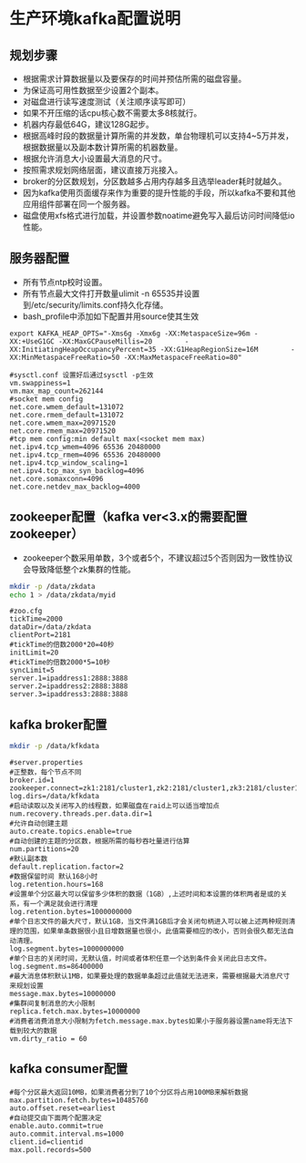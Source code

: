 # 生产环境kafka配置说明

## 规划步骤
+ 根据需求计算数据量以及要保存的时间并预估所需的磁盘容量。
+ 为保证高可用性数据至少设置2个副本。
+ 对磁盘进行读写速度测试（关注顺序读写即可）
+ 如果不开压缩的话cpu核心数不需要太多8核就行。
+ 机器内存最低64G，建议128G起步。
+ 根据高峰时段的数据量计算所需的并发数，单台物理机可以支持4~5万并发，根据数据量以及副本数计算所需的机器数量。
+ 根据允许消息大小设置最大消息的尺寸。
+ 按照需求规划网络层面，建议直接万兆接入。
+ broker的分区数规划，分区数越多占用内存越多且选举leader耗时就越久。
+ 因为kafka使用页面缓存来作为重要的提升性能的手段，所以kafka不要和其他应用组件部署在同一个服务器。
+ 磁盘使用xfs格式进行加载，并设置参数noatime避免写入最后访问时间降低io性能。

## 服务器配置
+ 所有节点ntp校时设置。
+ 所有节点最大文件打开数量ulimit -n 65535并设置到/etc/security/limits.conf持久化存储。
+ bash_profile中添加如下配置并用source使其生效
```
export KAFKA_HEAP_OPTS="-Xms6g -Xmx6g -XX:MetaspaceSize=96m -XX:+UseG1GC -XX:MaxGCPauseMillis=20        -XX:InitiatingHeapOccupancyPercent=35 -XX:G1HeapRegionSize=16M        -XX:MinMetaspaceFreeRatio=50 -XX:MaxMetaspaceFreeRatio=80"
```
```
#sysctl.conf 设置好后通过sysctl -p生效
vm.swappiness=1
vm.max_map_count=262144
#socket mem config
net.core.wmem_default=131072
net.core.rmem_default=131072
net.core.wmem_max=20971520
net.core.rmem_max=20971520
#tcp mem config:min default max(<socket mem max)
net.ipv4.tcp_wmem=4096 65536 20480000
net.ipv4.tcp_rmem=4096 65536 20480000
net.ipv4.tcp_window_scaling=1
net.ipv4.tcp_max_syn_backlog=4096
net.core.somaxconn=4096
net.core.netdev_max_backlog=4000

```
## zookeeper配置（kafka ver<3.x的需要配置zookeeper）
+ zookeeper个数采用单数，3个或者5个，不建议超过5个否则因为一致性协议会导致降低整个zk集群的性能。
```bash
mkdir -p /data/zkdata
echo 1 > /data/zkdata/myid
```
```
#zoo.cfg
tickTime=2000
dataDir=/data/zkdata
clientPort=2181
#tickTime的倍数2000*20=40秒
initLimit=20
#tickTime的倍数2000*5=10秒
syncLimit=5
server.1=ipaddress1:2888:3888
server.2=ipaddress2:2888:3888
server.3=ipaddress3:2888:3888
```


## kafka broker配置

```bash
mkdir -p /data/kfkdata

```
```
#server.properties
#正整数，每个节点不同
broker.id=1
zookeeper.connect=zk1:2181/cluster1,zk2:2181/cluster1,zk3:2181/cluster1
log.dirs=/data/kfkdata
#启动读取以及关闭写入的线程数，如果磁盘在raid上可以适当增加点
num.recovery.threads.per.data.dir=1
#允许自动创建主题
auto.create.topics.enable=true
#自动创建的主题的分区数，根据所需的每秒吞吐量进行估算
num.partitions=20
#默认副本数
default.replication.factor=2
#数据保留时间 默认168小时
log.retention.hours=168
#设置单个分区最大可以保留多少体积的数据（1GB）,上述时间和本设置的体积两者是或的关系，有一个满足就会进行清理
log.retention.bytes=1000000000
#单个日志文件的最大尺寸，默认1GB，当文件满1GB后才会关闭句柄进入可以被上述两种规则清理的范围，如果单条数据很小且日增数据量也很小，此值需要相应的改小，否则会很久都无法自动清理。
log.segment.bytes=1000000000
#单个日志的关闭时间，无默认值，时间或者体积任意一个达到条件会关闭此日志文件。
log.segment.ms=86400000
#最大消息体积默认1MB，如果要处理的数据单条超过此值就无法进来，需要根据最大消息尺寸来规划设置
message.max.bytes=10000000
#集群间复制消息的大小限制
replica.fetch.max.bytes=10000000
#消费者消费消息大小限制为fetch.message.max.bytes如果小于服务器设置name将无法下载到较大的数据
vm.dirty_ratio = 60
```

## kafka consumer配置
```
#每个分区最大返回10MB，如果消费者分到了10个分区将占用100MB来解析数据
max.partition.fetch.bytes=10485760
auto.offset.reset=earliest
#自动提交由下面两个配置决定
enable.auto.commit=true
auto.commit.interval.ms=1000
client.id=clientid
max.poll.records=500
```